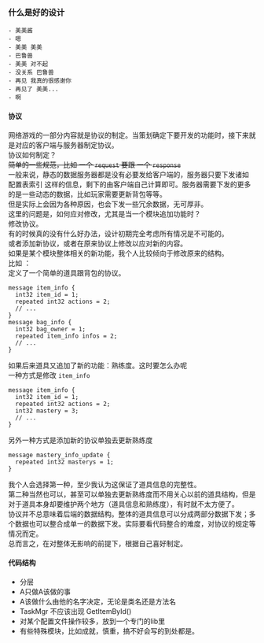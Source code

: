 ### 什么是好的设计
```
- 美美酱
- 嗯
- 美美 美美
- 巴鲁兽
- 美美 对不起
- 没关系 巴鲁兽
- 再见 我真的很感谢你
- 再见了 美美... 
- 啊
```
#### 协议
网络游戏的一部分内容就是协议的制定。当策划确定下要开发的功能时，接下来就是对应的客户端与服务器制定协议。  
协议如何制定？  
~~简单的一些规范，比如 一个 `request` 要跟 一个 `response`~~   
一般来说，静态的数据服务器都是没有必要发给客户端的，服务器只要下发诸如 配置表索引 这样的信息，剩下的由客户端自己计算即可。服务器需要下发的更多的是一些动态的数据，比如玩家需要更新背包等等。  
但是实际上会因为各种原因，也会下发一些冗余数据，无可厚非。  
这里的问题是，如何应对修改，尤其是当一个模块追加功能时？  
修改协议。  
有的时候真的没有什么好办法，设计初期完全考虑所有情况是不可能的。  
或者添加新协议，或者在原来协议上修改以应对新的内容。  
如果是某个模块整体相关的新功能，我个人比较倾向于修改原来的结构。  
比如 ：  
定义了一个简单的道具跟背包的协议。
```
message item_info {
  int32 item_id = 1;
  repeated int32 actions = 2;
  // ...
}
message bag_info {
  int32 bag_owner = 1;
  repeated item_info infos = 2;
  // ...
}
```
  
如果后来道具又追加了新的功能：熟练度。这时要怎么办呢  
一种方式是修改 `item_info`
``` 
message item_info {
  int32 item_id = 1;
  repeated int32 actions = 2;
  int32 mastery = 3;
  // ...
}
```
另外一种方式是添加新的协议单独去更新熟练度
```
message mastery_info_update {
  repeated int32 masterys = 1;
}
```
我个人会选择第一种，至少我认为这保证了道具信息的完整性。  
第二种当然也可以，甚至可以单独去更新熟练度而不用关心以前的道具结构，但是对于道具本身却要维护两个地方（道具信息和熟练度），有时就不太方便了。   
协议并不总意味着后端的数据结构。整体的道具信息可以分成两部分数据下发；多个数据也可以整合成单一的数据下发。实际要看代码整合的难度，对协议的规定等情况而定。  
总而言之，在对整体无影响的前提下，根据自己喜好制定。  
#### 代码结构  
- 分层
- A只做A该做的事
- A该做什么由他的名字决定，无论是类名还是方法名
- TaskMgr 不应该出现 GetItemById()
- 对某个配置文件操作较多，放到一个专门的lib里
- 有些特殊模块，比如成就，慎重，搞不好会写的到处都是。